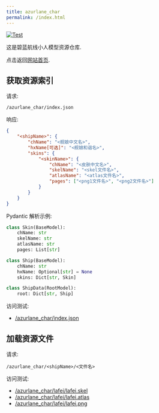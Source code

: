 ```yaml
---
title: azurlane_char
permalink: /index.html
---
```


[![Test](https://github.com/ww-rm/azurlane_char/actions/workflows/test.yaml/badge.svg)](https://github.com/ww-rm/azurlane_char/actions/workflows/test.yaml)

这是碧蓝航线小人模型资源仓库.

点击返回[网站首页](/).

## 获取资源索引

请求:

`/azurlane_char/index.json`

响应:

```json
{
    "<shipName>": {
        "chName": "<舰娘中文名>",
        "hxName[可选]": "<舰娘和谐名>",
        "skins": {
            "<skinName>": {
                "chName": "<皮肤中文名>",
                "skelName": "<skel文件名>",
                "atlasName": "<atlas文件名>",
                "pages": ["<png1文件名>", "<png2文件名>"]
            }
        }
    }
}
```

Pydantic 解析示例:

```python
class Skin(BaseModel):
    chName: str
    skelName: str
    atlasName: str
    pages: List[str]

class Ship(BaseModel):
    chName: str
    hxName: Optional[str] = None
    skins: Dict[str, Skin]

class ShipData(RootModel):
    root: Dict[str, Ship]
```

访问测试:

- [/azurlane_char/index.json](/azurlane_char/index.json)

## 加载资源文件

请求:

`/azurlane_char/<shipName>/<文件名>`

访问测试:

- [/azurlane_char/lafei/lafei.skel](/azurlane_char/lafei/lafei.skel)
- [/azurlane_char/lafei/lafei.atlas](/azurlane_char/lafei/lafei.atlas)
- [/azurlane_char/lafei/lafei.png](/azurlane_char/lafei/lafei.png)
